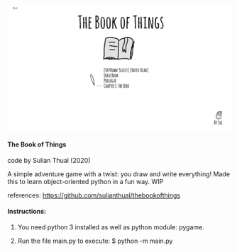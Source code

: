 
![alt text](screenshot.png?raw=true "Screenshot")

<h4>The Book of Things</h4>

code by Sulian Thual (2020)

A simple adventure game with a twist: you draw and write everything! Made this to learn object-oriented python in a fun way. WIP


references: https://github.com/sulianthual/thebookofthings

<h4>Instructions:</h4> 

1) You need python 3 installed as well as python module: pygame. 


2) Run the file main.py to execute: $ python -m main.py


